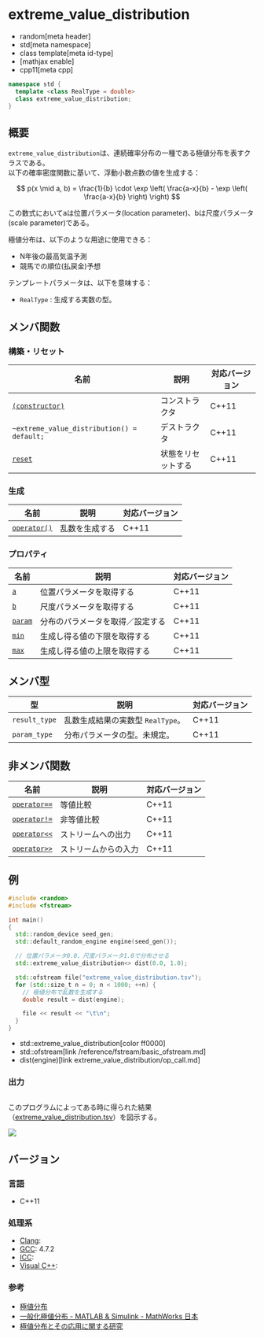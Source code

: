 # extreme_value_distribution
* random[meta header]
* std[meta namespace]
* class template[meta id-type]
* [mathjax enable]
* cpp11[meta cpp]

```cpp
namespace std {
  template <class RealType = double>
  class extreme_value_distribution;
}
```

## 概要
`extreme_value_distribution`は、連続確率分布の一種である極値分布を表すクラスである。  
以下の確率密度関数に基いて、浮動小数点数の値を生成する：

$$ p(x \mid a, b) = \frac{1}{b} \cdot \exp \left( \frac{a-x}{b} - \exp \left( \frac{a-x}{b} \right) \right) $$

この数式においてaは位置パラメータ(location parameter)、bは尺度パラメータ(scale parameter)である。


極値分布は、以下のような用途に使用できる：

- N年後の最高気温予測
- 競馬での順位(払戻金)予想


テンプレートパラメータは、以下を意味する：

- `RealType` : 生成する実数の型。


## メンバ関数
### 構築・リセット

| 名前 | 説明 | 対応バージョン |
|-------------------------------------------------------------------|--------------------|-------|
| [`(constructor)`](extreme_value_distribution/op_constructor.md) | コンストラクタ     | C++11 |
| `~extreme_value_distribution() = default;`                              | デストラクタ       | C++11 |
| [`reset`](extreme_value_distribution/reset.md)                        | 状態をリセットする | C++11 |


### 生成

| 名前 | 説明 | 対応バージョン |
|---------------------------------------------------------|----------------|-------|
| [`operator()`](extreme_value_distribution/op_call.md) | 乱数を生成する | C++11 |


### プロパティ

| 名前 | 説明 | 対応バージョン |
|--------------------------------------------------|----------------------------------|-------|
| [`a`](extreme_value_distribution/a.md)         | 位置パラメータを取得する         | C++11 |
| [`b`](extreme_value_distribution/b.md)         | 尺度パラメータを取得する         | C++11 |
| [`param`](extreme_value_distribution/param.md) | 分布のパラメータを取得／設定する | C++11 |
| [`min`](extreme_value_distribution/min.md)     | 生成し得る値の下限を取得する   | C++11 |
| [`max`](extreme_value_distribution/max.md)     | 生成し得る値の上限を取得する   | C++11 |


## メンバ型

| 型 | 説明 | 対応バージョン |
|---------------|-----------------------------------|-------|
| `result_type` | 乱数生成結果の実数型 `RealType`。 | C++11 |
| `param_type`  | 分布パラメータの型。未規定。      | C++11 |


## 非メンバ関数

| 名前 | 説明 | 対応バージョン |
|--------------------------------------------------------------|----------------------|-------|
| [`operator==`](extreme_value_distribution/op_equal.md)     | 等値比較             | C++11 |
| [`operator!=`](extreme_value_distribution/op_not_equal.md) | 非等値比較           | C++11 |
| [`operator<<`](extreme_value_distribution/op_ostream.md)   | ストリームへの出力   | C++11 |
| [`operator>>`](extreme_value_distribution/op_istream.md)   | ストリームからの入力 | C++11 |


## 例
```cpp example
#include <random>
#include <fstream>

int main()
{
  std::random_device seed_gen;
  std::default_random_engine engine(seed_gen());

  // 位置パラメータ0.0、尺度パラメータ1.0で分布させる
  std::extreme_value_distribution<> dist(0.0, 1.0);

  std::ofstream file("extreme_value_distribution.tsv");
  for (std::size_t n = 0; n < 1000; ++n) {
    // 極値分布で乱数を生成する
    double result = dist(engine);

    file << result << "\t\n";
  }
}
```
* std::extreme_value_distribution[color ff0000]
* std::ofstream[link /reference/fstream/basic_ofstream.md]
* dist(engine)[link extreme_value_distribution/op_call.md]

### 出力
```
```

このプログラムによってある時に得られた結果（[extreme_value_distribution.tsv](https://raw.githubusercontent.com/cpprefjp/image/master/reference/random/extreme_value_distribution/extreme_value_distribution.tsv)）を図示する。 

![](https://raw.githubusercontent.com/cpprefjp/image/master/reference/random/extreme_value_distribution/extreme_value_distribution.png)


## バージョン
### 言語
- C++11

### 処理系
- [Clang](/implementation.md#clang): 
- [GCC](/implementation.md#gcc): 4.7.2
- [ICC](/implementation.md#icc): 
- [Visual C++](/implementation.md#visual_cpp): 

### 参考
- [極値分布](https://ja.wikipedia.org/wiki/極値分布)
- [一般化極値分布 - MATLAB & Simulink - MathWorks 日本](https://jp.mathworks.com/help/stats/generalized-extreme-value-distribution.html)
- [極値分布とその応用に関する研究](http://www.seto.nanzan-u.ac.jp/msie/gr-thesis/ms/2005/osaki/02mm042.pdf)

